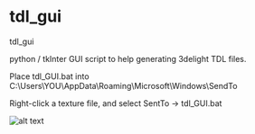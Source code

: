 # tdl_gui
tdl_gui

python / tkInter GUI script to help generating 3delight TDL files.

Place tdl_GUI.bat into C:\Users\YOU\AppData\Roaming\Microsoft\Windows\SendTo

Right-click a texture file, and select SentTo -> tdl_GUI.bat

![alt text](./screenshot.png)
